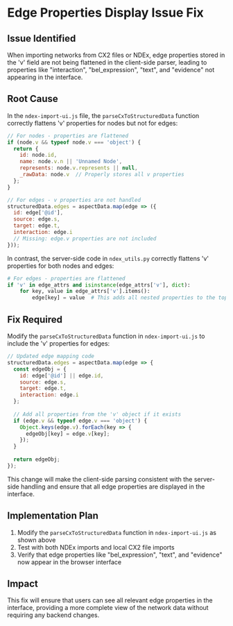 # Edge Properties Display Issue Fix

## Issue Identified
When importing networks from CX2 files or NDEx, edge properties stored in the 'v' field are not being flattened in the client-side parser, leading to properties like "interaction", "bel_expression", "text", and "evidence" not appearing in the interface.

## Root Cause
In the `ndex-import-ui.js` file, the `parseCxToStructuredData` function correctly flattens 'v' properties for nodes but not for edges:

```javascript
// For nodes - properties are flattened
if (node.v && typeof node.v === 'object') {
  return {
    id: node.id,
    name: node.v.n || 'Unnamed Node',
    represents: node.v.represents || null,
    _rawData: node.v  // Properly stores all v properties
  };
}

// For edges - v properties are not handled
structuredData.edges = aspectData.map(edge => ({
  id: edge['@id'],
  source: edge.s,
  target: edge.t,
  interaction: edge.i
  // Missing: edge.v properties are not included
}));
```

In contrast, the server-side code in `ndex_utils.py` correctly flattens 'v' properties for both nodes and edges:

```python
# For edges - properties are flattened
if 'v' in edge_attrs and isinstance(edge_attrs['v'], dict):
    for key, value in edge_attrs['v'].items():
        edge[key] = value  # This adds all nested properties to the top level
```

## Fix Required
Modify the `parseCxToStructuredData` function in `ndex-import-ui.js` to include the 'v' properties for edges:

```javascript
// Updated edge mapping code
structuredData.edges = aspectData.map(edge => {
  const edgeObj = {
    id: edge['@id'] || edge.id,
    source: edge.s,
    target: edge.t,
    interaction: edge.i
  };
  
  // Add all properties from the 'v' object if it exists
  if (edge.v && typeof edge.v === 'object') {
    Object.keys(edge.v).forEach(key => {
      edgeObj[key] = edge.v[key];
    });
  }
  
  return edgeObj;
});
```

This change will make the client-side parsing consistent with the server-side handling and ensure that all edge properties are displayed in the interface.

## Implementation Plan
1. Modify the `parseCxToStructuredData` function in `ndex-import-ui.js` as shown above
2. Test with both NDEx imports and local CX2 file imports
3. Verify that edge properties like "bel_expression", "text", and "evidence" now appear in the browser interface

## Impact
This fix will ensure that users can see all relevant edge properties in the interface, providing a more complete view of the network data without requiring any backend changes.
